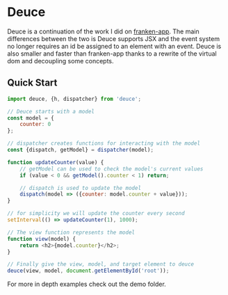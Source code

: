 # Deuce

Deuce is a continuation of the work I did on [franken-app](https://github.com/fwilkerson/franken-app). The main differences between the two is Deuce supports JSX and the event system no longer requires an id be assigned to an element with an event. Deuce is also smaller and faster than franken-app thanks to a rewrite of the virtual dom and decoupling some concepts.

## Quick Start

```javascript
import deuce, {h, dispatcher} from 'deuce';

// Deuce starts with a model
const model = {
	counter: 0
};

// dispatcher creates functions for interacting with the model
const {dispatch, getModel} = dispatcher(model);

function updateCounter(value) {
	// getModel can be used to check the model's current values
	if (value < 0 && getModel().counter < 1) return;

	// dispatch is used to update the model
	dispatch(model => ({counter: model.counter + value}));
}

// for simplicity we will update the counter every second
setInterval(() => updateCounter(1), 1000);

// The view function represents the model
function view(model) {
	return <h2>{model.counter}</h2>;
}

// Finally give the view, model, and target element to deuce
deuce(view, model, document.getElementById('root'));
```

For more in depth examples check out the demo folder.
